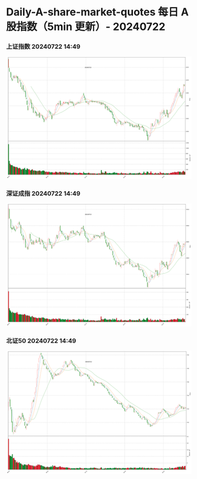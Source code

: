 
# Daily-A-share-market-quotes 每日 A 股指数（5min 更新）- 20240722

### 上证指数 20240722 14:49
![](./fig/2024/7/20240722-sh000001.png)

### 深证成指 20240722 14:49
![](./fig/2024/7/20240722-sz399001.png)

### 北证50 20240722 14:49
![](./fig/2024/7/20240722-bj899050.png)
